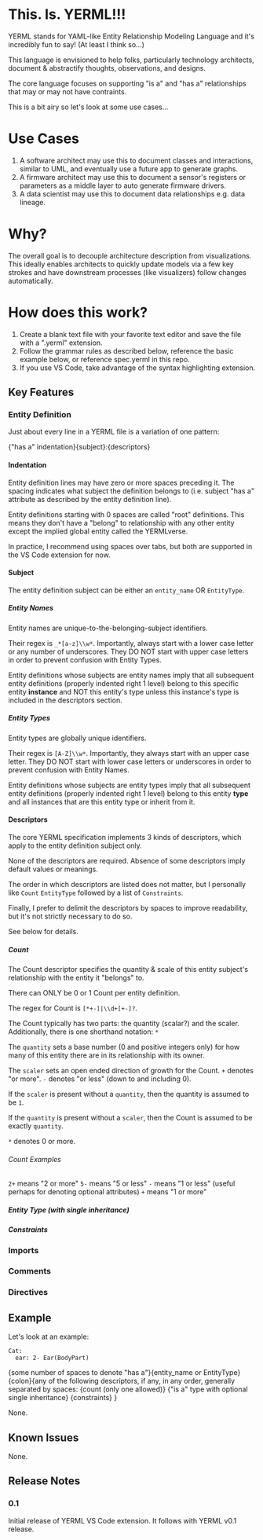 # This. Is. YERML!!!

YERML stands for YAML-like Entity Relationship Modeling Language and it's incredibly fun to say! (At least I think so...)

This language is envisioned to help folks, particularly technology architects, document & abstractify thoughts, observations, and designs.

The core language focuses on supporting "is a" and "has a" relationships that may or may not have contraints.

This is a bit airy so let's look at some use cases...

# Use Cases

1. A software architect may use this to document classes and interactions, similar to UML, and eventually use a future app to generate graphs.
2. A firmware architect may use this to document a sensor's registers or parameters as a middle layer to auto generate firmware drivers.
3. A data scientist may use this to document data relationships e.g. data lineage.

# Why?

The overall goal is to decouple architecture description from visualizations. This ideally enables architects to quickly update models via a few key strokes and have downstream processes (like visualizers) follow changes automatically.

# How does this work?

1. Create a blank text file with your favorite text editor and save the file with a ".yerml" extension.
2. Follow the grammar rules as described below, reference the basic example below, or reference spec.yerml in this repo.
3. If you use VS Code, take advantage of the syntax highlighting extension.

## Key Features

### Entity Definition

Just about every line in a YERML file is a variation of one pattern:

{"has a" indentation}{subject}:{descriptors}

#### Indentation

Entity definition lines may have zero or more spaces preceding it. The spacing indicates what subject the definition belongs to (i.e. subject "has a" attribute as described by the entity definition line). 

Entity definitions starting with 0 spaces are called "root" definitions. This means they don't have a "belong" to relationship with any other entity except the implied global entity called the YERMLverse.

In practice, I recommend using spaces over tabs, but both are supported in the VS Code extension for now.

#### Subject

The entity definition subject can be either an `entity_name` OR `EntityType`.

##### Entity Names

Entity names are unique-to-the-belonging-subject identifiers. 

Their regex is `_*[a-z]\\w*`. Importantly, always start with a lower case letter or any number of underscores. They DO NOT start with upper case letters in order to prevent confusion with Entity Types.

Entity definitions whose subjects are entity names imply that all subsequent entity definitions (properly indented right 1 level) belong to this specific entity **instance** and NOT this entity's type unless this instance's type is included in the descriptors section.

##### Entity Types

Entity types are globally unique identifiers.

Their regex is `[A-Z]\\w*`. Importantly, they always start with an upper case letter. They DO NOT start with lower case letters or underscores in order to prevent confusion with Entity Names.

Entity definitions whose subjects are entity types imply that all subsequent entity definitions (properly indented right 1 level) belong to this entity **type** and all instances that are this entity type or inherit from it.

#### Descriptors

The core YERML specification implements 3 kinds of descriptors, which apply to the entity definition subject only.

None of the descriptors are required. Absence of some descriptors imply default values or meanings. 

The order in which descriptors are listed does not matter, but I personally like `Count` `EntityType` followed by a list of `Constraints`.

Finally, I prefer to delimit the descriptors by spaces to improve readability, but it's not strictly necessary to do so.

See below for details.
##### Count

The Count descriptor specifies the quantity & scale of this entity subject's relationship with the entity it "belongs" to.

There can ONLY be 0 or 1 Count per entity definition.

The regex for Count is `[*+-]|\\d+[+-]?`.

The Count typically has two parts: the quantity (scalar?) and the scaler. Additionally, there is one shorthand notation: `*`

The `quantity` sets a base number (0 and positive integers only) for how many of this entity there are in its relationship with its owner.

The `scaler` sets an open ended direction of growth for the Count. `+` denotes "or more". `-` denotes "or less" (down to and including 0).

If the `scaler` is present without a `quantity`, then the quantity is assumed to be `1`.

If the `quantity` is present without a `scaler`, then the Count is assumed to be exactly `quantity`.

`*` denotes 0 or more.

###### Count Examples

`2+` means "2 or more"
`5-` means "5 or less"
`-` means "1 or less" (useful perhaps for denoting optional attributes)
`+` means "1 or more"

##### Entity Type (with single inheritance)

##### Constraints

### Imports

### Comments

### Directives

## Example


 Let's look at an example:

~~~~
Cat:
  ear: 2- Ear(BodyPart) 
~~~~



{some number of spaces to denote "has a"}{entity_name or EntityType}{colon}{any of the following descriptors, if any, in any order, generally separated by spaces: {count (only one allowed)} {"is a" type with optional single inheritance} {constraints} }

None.
## Known Issues

None.

## Release Notes

### 0.1

Initial release of YERML VS Code extension. It follows with YERML v0.1 release.
